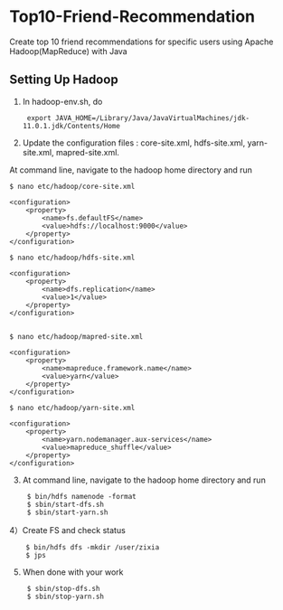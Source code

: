 # Top10-Friend-Recommendation
Create top 10 friend recommendations for specific users using Apache Hadoop(MapReduce) with Java

## Setting Up Hadoop

1) In hadoop-env.sh, do

        export JAVA_HOME=/Library/Java/JavaVirtualMachines/jdk-11.0.1.jdk/Contents/Home

2) Update the configuration files : core-site.xml, hdfs-site.xml, yarn-site.xml, mapred-site.xml.

At command line, navigate to the hadoop home directory and run 

    $ nano etc/hadoop/core-site.xml

    <configuration>
        <property>
            <name>fs.defaultFS</name>
            <value>hdfs://localhost:9000</value>
        </property>
    </configuration>

    $ nano etc/hadoop/hdfs-site.xml

    <configuration>
        <property>
            <name>dfs.replication</name>
            <value>1</value>
        </property>
    </configuration>


    $ nano etc/hadoop/mapred-site.xml

    <configuration>
        <property>
            <name>mapreduce.framework.name</name>
            <value>yarn</value>
        </property>
    </configuration>

    $ nano etc/hadoop/yarn-site.xml

    <configuration>
        <property>
            <name>yarn.nodemanager.aux-services</name>
            <value>mapreduce_shuffle</value>
        </property>
    </configuration>



3) At command line, navigate to the hadoop home directory and run 

        $ bin/hdfs namenode -format 
        $ sbin/start-dfs.sh
        $ sbin/start-yarn.sh 

4）Create FS and check status
        
        $ bin/hdfs dfs -mkdir /user/zixia
        $ jps

5) When done with your work 

        $ sbin/stop-dfs.sh
        $ sbin/stop-yarn.sh
